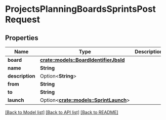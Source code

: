 # ProjectsPlanningBoardsSprintsPostRequest

## Properties

Name | Type | Description | Notes
------------ | ------------- | ------------- | -------------
**board** | [**crate::models::BoardIdentifierJbsId**](BoardIdentifierJbsId.md) |  | 
**name** | **String** |  | 
**description** | Option<**String**> |  | [optional]
**from** | **String** |  | 
**to** | **String** |  | 
**launch** | Option<[**crate::models::SprintLaunch**](SprintLaunch.md)> |  | [optional]

[[Back to Model list]](../README.md#documentation-for-models) [[Back to API list]](../README.md#documentation-for-api-endpoints) [[Back to README]](../README.md)


